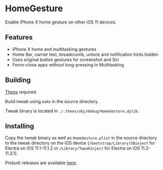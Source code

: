 # HomeGesture
Enable iPhone X home gesture on other iOS 11 devices.

## Features
* iPhone X home and multitasking gestures
* Home Bar, carrier text, breadcrumb, unlock and notification hints hidden
* Uses original button gestures for screenshot and Siri
* Force-close apps without long-pressing in Multitasking

## Building
[Theos](https://github.com/theos/theos) required.

Build tweak using `make` in the source directory.

Tweak binary is located in `./.theos/obj/debug/HomeGesture.dylib`.

## Installing
Copy the tweak binary as well as `HomeGesture.plist` in the source directory to the tweak directory on the iOS device 
(`/bootstrap/Library/SBinject` for Electra on iOS 11.1-11.1.2 or `/Library/TweakInject` for Electra on iOS 11.2-11.3.1).

Prebuilt releases are available [here](https://github.com/VitaTaf/HomeGesture/releases).